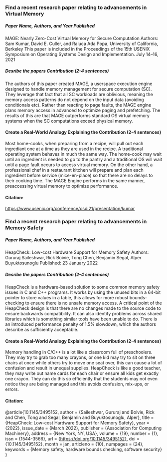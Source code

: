 ### Find a recent research paper relating to advancements in Virtual Memory

##### Paper Name, Authors, and Year Published
MAGE: Nearly Zero-Cost Virtual Memory for Secure Computation
Authors: 
Sam Kumar, David E. Culler, and Raluca Ada Popa, University of California, Berkeley
This paper is included in the Proceedings of the 15th USENIX Symposium on Operating Systems  Design and Implementation. July 14–16, 2021

##### Desribe the papers Contribution (2-4 sentences)
The authors of this paper created MAGE, a userspace execution engine designed to handle memory management for secure computation (SC). They leverage that fact that all SC workloads are oblivious, meaning the memory access patterns do not depend on the input data (avoiding conditionals etc). Rather than reacting to page faults, the MAGE engine plans memory access in advanced to optimize paging and prefetching. The results of this are that MAGE outperforms standard OS virtual memory systems when the SC computations exceed physical memory. 

#### Create a Real-World Analogy Explaining the Contribution (2-4 sentences)
Most home-cooks, when preparing from a recipe, will pull out each ingrediant one at a time as they are used in the recipe. A traditional operating system behaves in much the same way. The home-cook may wait until an ingredient is needed to go to the pantry and a traditional OS will wait until a page fault occurs to access virtual memory. 
On the other hand, a professional chef in a restaurant kitchen will prepare and plan each ingredient before service (mice-en-place) so that there are no delays to their cooking time. The MAGE Engine performs in the same manner, preaccessing virtual memory to optimize performance.

#### Citation:
https://www.usenix.org/conference/osdi21/presentation/kumar

### Find a recent research paper relating to advancements in Memory Safety

##### Paper Name, Authors, and Year Published
HeapCheck: Low-cost Hardware Support for Memory Safety
Authors: Gururaj Saileshwar, Rick Boivie, Tong Chen, Benjamin Segal, Alper Buyuktosunoglu
Published: 23 January 2022

##### Desribe the papers Contribution (2-4 sentences)
HeapCheck is a hardware-based solution to some common memory safety issues in C and C++ programs. It works by using the unused bits in a 64-bit pointer to store values in a table, this allows for more robust bounds-checking to ensure there is no unsafe memory access. A critical point of the HeapCheck design is that there are no changes made to the source code to ensure backwards compatibility. It can also identify problems across shared libraries which is something similar tools have been unable to do. There is an introduced performance penalty of 1.5% slowdown, which the authors describe as sufficiently acceptable.

#### Create a Real-World Analogy Explaining the Contribution (2-4 sentences)
Memory handling in C/C++ is a lot like a classroom full of preschoolers. They may try to grab too many crayons, or one kid may try to sit on three chairs at once while others try to move one seat over, this can cause a lot of confusion and result in unequal supplies. HeapCheck is like a good teacher, they may write out name cards for each chair or ensure all kids get exactly one crayon. They can do this so efficiently that the students may not even notice they are being managed and this avoids confusion, mix-ups, or errors. 


#### Citation:
@article{10.1145/3495152,
author = {Saileshwar, Gururaj and Boivie, Rick and Chen, Tong and Segal, Benjamin and Buyuktosunoglu, Alper},
title = {HeapCheck: Low-cost Hardware Support for Memory Safety},
year = {2022},
issue_date = {March 2022},
publisher = {Association for Computing Machinery},
address = {New York, NY, USA},
volume = {19},
number = {1},
issn = {1544-3566},
url = {https://doi.org/10.1145/3495152},
doi = {10.1145/3495152},
month = jan,
articleno = {10},
numpages = {24},
keywords = {Memory safety, hardware bounds checking, software security}
}
